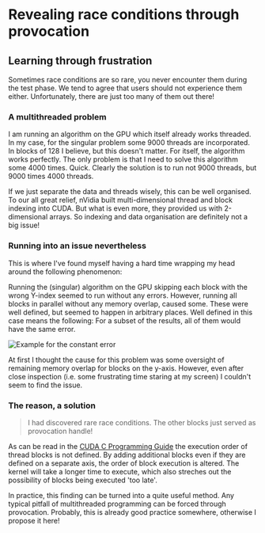 # Revealing race conditions through provocation

## Learning through frustration

Sometimes race conditions are so rare, you never encounter them during the test phase.
We tend to agree that users should not experience them either.
Unfortunately, there are just too many of them out there!

### A multithreaded problem

I am running an algorithm on the GPU which itself already works threaded.
In my case, for the singular problem some 9000 threads are incorporated.
In blocks of 128 I believe, but this doesn't matter.
For itself, the algorithm works perfectly.
The only problem is that I need to solve this algorithm some 4000 times. Quick.
Clearly the solution is to run not 9000 threads, but 9000 times 4000 threads.

If we just separate the data and threads wisely, this can be well organised.
To our all great relief, nVidia built multi-dimensional thread and block indexing into CUDA.
But what is even more, they provided us with 2-dimensional arrays.
So indexing and data organisation are definitely not a big issue!

### Running into an issue nevertheless

This is where I've found myself having a hard time wrapping my head around the following phenomenon:

Running the (singular) algorithm on the GPU skipping each block with the wrong Y-index seemed to run without any errors.
However, running all blocks in parallel without any memory overlap, caused some.
These were well defined, but seemed to happen in arbitrary places.
Well defined in this case means the following: For a subset of the results, all of them would have the same error.

![Example for the constant error](images/cuda_constant_error.png)

At first I thought the cause for this problem was some oversight of remaining memory overlap for blocks on the y-axis.
However, even after close inspection (i.e. some frustrating time staring at my screen) I couldn't seem to find the issue.

### The reason, a solution

> I had discovered rare race conditions. The other blocks just served as provocation handle!

As can be read in the [CUDA C Programming Guide](https://docs.nvidia.com/cuda/cuda-c-programming-guide/index.html#thread-hierarchy) the execution order of thread blocks is not defined.
By adding additional blocks even if they are defined on a separate axis, the order of block execution is altered.
The kernel will take a longer time to execute, which also streches out the possibility of blocks being executed 'too late'.

In practice, this finding can be turned into a quite useful method.
Any typical pitfall of multithreaded programming can be forced through provocation.
Probably, this is already good practice somewhere, otherwise I propose it here!
